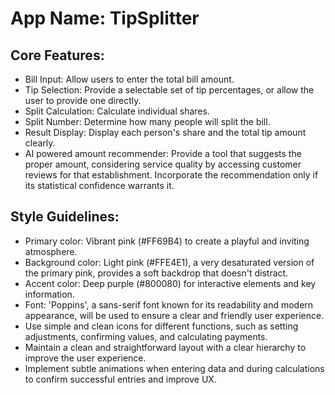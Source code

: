 # **App Name**: TipSplitter

## Core Features:

- Bill Input: Allow users to enter the total bill amount.
- Tip Selection: Provide a selectable set of tip percentages, or allow the user to provide one directly.
- Split Calculation: Calculate individual shares.
- Split Number: Determine how many people will split the bill.
- Result Display: Display each person's share and the total tip amount clearly.
- AI powered amount recommender: Provide a tool that suggests the proper amount, considering service quality by accessing customer reviews for that establishment. Incorporate the recommendation only if its statistical confidence warrants it.

## Style Guidelines:

- Primary color: Vibrant pink (#FF69B4) to create a playful and inviting atmosphere.
- Background color: Light pink (#FFE4E1), a very desaturated version of the primary pink, provides a soft backdrop that doesn't distract.
- Accent color: Deep purple (#800080) for interactive elements and key information.
- Font: 'Poppins', a sans-serif font known for its readability and modern appearance, will be used to ensure a clear and friendly user experience.
- Use simple and clean icons for different functions, such as setting adjustments, confirming values, and calculating payments.
- Maintain a clean and straightforward layout with a clear hierarchy to improve the user experience.
- Implement subtle animations when entering data and during calculations to confirm successful entries and improve UX.